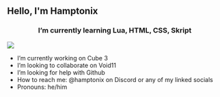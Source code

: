 ## Hello, I'm Hamptonix

<h3 align="center" class="heading-element" dir="auto">I’m currently learning Lua, HTML, CSS, Skript</h3>

![](https://komarev.com/ghpvc/?username=hamptonix&color=brightgreen)

- I’m currently working on Cube 3
- I’m looking to collaborate on Void11
- I’m looking for help with Github
- How to reach me: @hamptonix on Discord or any of my linked socials
- Pronouns: he/him

<!--
**Hamptonix/Hamptonix** is a ✨ _special_ ✨ repository because its `README.md` (this file) appears on your GitHub profile.

Here are some ideas to get you started:

- 🔭 I’m currently working on ...
- 🌱 I’m currently learning ...
- 👯 I’m looking to collaborate on ...
- 🤔 I’m looking for help with ...
- 💬 Ask me about ...
- 📫 How to reach me: ...
- 😄 Pronouns: ...
- ⚡ Fun fact: ...
-->
